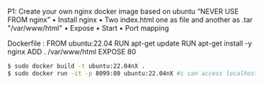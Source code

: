 P1: Create your own nginx docker image based on ubuntu “NEVER USE FROM nginx”
• Install nginx
• Two index.html one as file and another as .tar "/var/www/html"
• Expose
• Start
• Port mapping

Dockerfile :
	FROM ubuntu:22.04
	RUN apt-get update
	RUN apt-get install -y nginx
	ADD . /var/www/html
	EXPOSE 80

```bash
$ sudo docker build -t ubuntu:22.04nX .
$ sudo docker run -it -p 8099:80 ubuntu:22.04nX #i can access localhost:8099 from my local machine now
```

